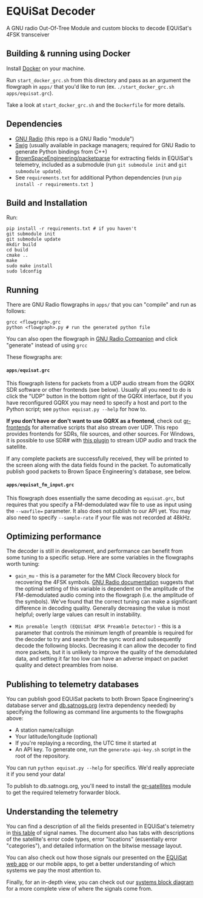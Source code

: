 # EQUiSat Decoder
A GNU radio Out-Of-Tree Module and custom blocks to decode EQUiSat's 4FSK transceiver

## Building & running using Docker
Install [Docker](https://www.docker.com/products/docker-desktop) on your machine.

Run `start_docker_grc.sh` from this directory and pass as an argument the flowgraph in `apps/` that you'd like to run (ex. `./start_docker_grc.sh apps/equisat.grc`).

Take a look at `start_docker_grc.sh` and the `Dockerfile` for more details.

## Dependencies
- [GNU Radio](https://wiki.gnuradio.org/index.php/InstallingGR) (this repo is a GNU Radio "module")
- [Swig](http://swig.org/download.html) (usually available in package managers; required for GNU Radio to generate Python bindings from C++)
- [BrownSpaceEngineering/packetparse](https://github.com/BrownSpaceEngineering/packetparse) for extracting fields in EQUiSat's telemetry, included as a submodule (run `git submodule init` and `git submodule update`).
- See `requirements.txt` for additional Python dependencies (run `pip install -r requirements.txt `)

## Build and Installation
Run:
```
pip install -r requirements.txt # if you haven't
git submodule init
git submodule update
mkdir build
cd build
cmake ..
make
sudo make install
sudo ldconfig
```

## Running
There are GNU Radio flowgraphs in `apps/` that you can "compile" and run as follows:
```
grcc <flowgraph>.grc
python <flowgraph>.py # run the generated python file
```
You can also open the flowgraph in [GNU Radio Companion](https://wiki.gnuradio.org/index.php/GNURadioCompanion) and click "generate" instead of using `grcc`

These flowgraphs are:
#### `apps/equisat.grc`

This flowgraph listens for packets from a UDP audio stream from the GQRX SDR software or other frontends (see below). Usually all you need to do is click the "UDP" button in the bottom right of the GQRX interface, but if you have reconfigured GQRX you may need to specify a host and port to the Python script; see `python equisat.py --help` for how to.

**If you don't have or don't want to use GQRX as a frontend**, check out [gr-frontends](https://github.com/daniestevez/gr-frontends) for alternative scripts that also stream over UDP. This repo provides frontends for SDRs, file sources, and other sources. For Windows, it is possible to use SDR# with [this plugin](https://github.com/cpicoto/satnogstracker) to stream UDP audio and track the satellite. 

If any complete packets are successfully received, they will be printed to the screen along with the data fields found in the packet. To automatically publish good packets to Brown Space Engineering's database, see below.

#### `apps/equisat_fm_input.grc` 

This flowgraph does essentially the same decoding as `equisat.grc`, but requires that you specify a FM-demodulated wav file to use as input using the `--wavfile=` parameter. It also does not publish to our API yet. You may also need to specify `--sample-rate` if your file was not recorded at 48kHz.

## Optimizing performance
The decoder is still in development, and performance can benefit from some tuning to a specific setup. Here are some variables in the flowgraphs worth tuning:
- `gain_mu` - this is a parameter for the MM Clock Recovery block for recovering the 4FSK symbols. [GNU Radio documentation](https://www.gnuradio.org/doc/doxygen/classgr_1_1digital_1_1clock__recovery__mm__cc.html) suggests that the optimal setting of this variable is dependent on the amplitude of the FM-demodulated audio coming into the flowgraph (i.e. the amplitude of the symbols). We've found that the correct tuning can make a significant difference in decoding quality. Generally decreasing the value is most helpful; overly large values can result in instability.
 
- `Min premable length (EQUiSat 4FSK Preamble Detector)` - this is a parameter that controls the minimum length of preamble is required for the decoder to try and search for the sync word and subsequently decode the following blocks. Decreasing it can allow the decoder to find more packets, but it is unlikely to improve the quality of the demodulated data, and setting it far too low can have an adverse impact on packet quality and detect preambles from noise.

## Publishing to telemetry databases
You can publish good EQUiSat packets to both Brown Space Engineering's database server and [db.satnogs.org](https://db.satnogs.org) (extra dependency needed) by specifying the following as command line arguments to the flowgraphs above:

- A station name/callsign
- Your latitude/longitude (optional)
- If you're replaying a recording, the UTC time it started at
- An API key. To generate one, run the `generate-api-key.sh` script in the root of the repository.
 
You can run `python equisat.py --help` for specifics. We'd really appreciate it if you send your data!

To publish to db.satnogs.org, you'll need to install the [gr-satellites](https://github.com/daniestevez/gr-satellites) module to get the required telemetry forwarder block. 
 
## Understanding the telemetry
You can find a description of all the fields presented in EQUiSat's telemetry in [this table](https://goo.gl/Kj9RkY) of signal names. The document also has tabs with descriptions of the satellite's error code types, error "locations" (essentially error "categories"), and detailed information on the bitwise message layout.

You can also check out how those signals our presented on the [EQUiSat web app](http://equisat.brownspace.org/data) or our mobile apps, to get a better understanding of which systems we pay the most attention to.

Finally, for an in-depth view, you can check out our [systems block diagram](https://drive.google.com/file/d/1Ciiw-N2CGWdwaaZogEM_bAGHjY7Ak4Yn/view) for a more complete view of where the signals come from.

 